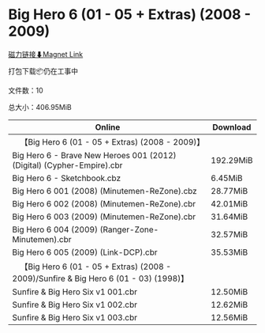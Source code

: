 # Big Hero 6 (01 - 05 + Extras) (2008 - 2009)

[磁力链接⬇Magnet Link](magnet:?xt=urn:btih:83b98483bddadedad4f7875e663f84883531d7cf&dn=Big%20Hero%206%20%2801%20-%2005%20%2B%20Extras%29%20%282008%20-%202009%29)

打包下载📦仍在工事中

文件数：10

总大小：406.95MiB

Online | Download
--- | ---
&emsp;【Big Hero 6 (01 - 05 + Extras) (2008 - 2009)】 | 
Big Hero 6 - Brave New Heroes 001 (2012) (Digital) (Cypher-Empire).cbr | 192.29MiB
Big Hero 6 - Sketchbook.cbz | 6.45MiB
Big Hero 6 001 (2008) (Minutemen-ReZone).cbz | 28.77MiB
Big Hero 6 002 (2008) (Minutemen-ReZone).cbr | 42.01MiB
Big Hero 6 003 (2009) (Minutemen-ReZone).cbr | 31.64MiB
Big Hero 6 004 (2009) (Ranger-Zone-Minutemen).cbr | 32.57MiB
Big Hero 6 005 (2009) (Link-DCP).cbr | 35.53MiB
&emsp;【Big Hero 6 (01 - 05 + Extras) (2008 - 2009)/Sunfire & Big Hero 6 (01 - 03) (1998)】 | 
Sunfire & Big Hero Six v1 001.cbr | 12.50MiB
Sunfire & Big Hero Six v1 002.cbr | 12.62MiB
Sunfire & Big Hero Six v1 003.cbr | 12.56MiB